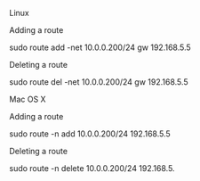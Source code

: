 Linux 

Adding a route 

sudo route add -net 10.0.0.200/24 gw 192.168.5.5

Deleting a route

sudo route del -net 10.0.0.200/24 gw 192.168.5.5

Mac OS X

Adding a route

sudo route -n add 10.0.0.200/24 192.168.5.5

Deleting a route

sudo route -n delete 10.0.0.200/24 192.168.5.

